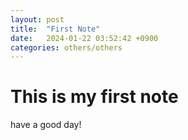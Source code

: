 ```yaml
---
layout: post
title:  "First Note"
date:   2024-01-22 03:52:42 +0900
categories: others/others
---
```

# This is my first note
have a good day!